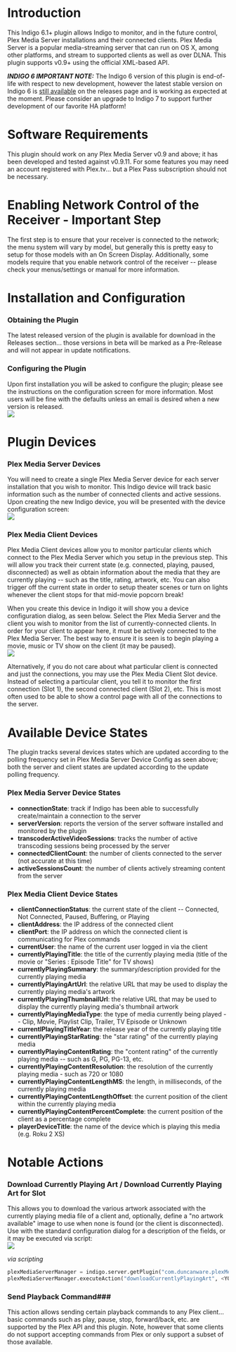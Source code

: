 # Introduction
This Indigo 6.1+ plugin allows Indigo to monitor, and in the future control, Plex Media Server installations and their connected clients. Plex Media Server is a popular media-streaming server that can run on OS X, among other platforms, and stream to supported clients as well as over DLNA. This plugin supports v0.9+ using the official XML-based API.

_**INDIGO 6 IMPORTANT NOTE:**_ The Indigo 6 version of this plugin is end-of-life with respect to new development, however the latest stable version on Indigo 6 is [still available](https://github.com/RogueProeliator/IndigoPlugins-Plex-Server-Manager-Plugin/releases/tag/v1.2.1) on the releases page and is working as expected at the moment. Please consider an upgrade to Indigo 7 to support further development of our favorite HA platform!

# Software Requirements
This plugin should work on any Plex Media Server v0.9 and above; it has been developed and tested against v0.9.11. For some features you may need an account registered with Plex.tv... but a Plex Pass subscription should not be necessary.

# Enabling Network Control of the Receiver - Important Step
The first step is to ensure that your receiver is connected to the network; the menu system will vary by model, but generally this is pretty easy to setup for those models with an On Screen Display. Additionally, some models require that you enable network control of the receiver -- please check your menus/settings or manual for more information.

# Installation and Configuration
### Obtaining the Plugin
The latest released version of the plugin is available for download in the Releases section... those versions in beta will be marked as a Pre-Release and will not appear in update notifications.

### Configuring the Plugin
Upon first installation you will be asked to configure the plugin; please see the instructions on the configuration screen for more information. Most users will be fine with the defaults unless an email is desired when a new version is released.<br />
![](<Documentation/Doc-Images/PlexMediaServerManager_PluginConfig.png>)

# Plugin Devices
### Plex Media Server Devices
You will need to create a single Plex Media Server device for each server installation that you wish to monitor. This Indigo device will track basic information such as the number of connected clients and active sessions. Upon creating the new Indigo device, you will be presented with the device configuration screen:<br />
![](<Documentation/Doc-Images/PlexMediaServerManager_ServerDeviceConfig.png>)

### Plex Media Client Devices
Plex Media Client devices allow you to monitor particular clients which connect to the Plex Media Server which you setup in the previous step. This will allow you track their current state (e.g. connected, playing, paused, disconnected) as well as obtain information about the media that they are currently playing -- such as the title, rating, artwork, etc. You can also trigger off the current state in order to setup theater scenes or turn on lights whenever the client stops for that mid-movie popcorn break!

When you create this device in Indigo it will show you a device configuration dialog, as seen below. Select the Plex Media Server and the client you wish to monitor from the list of currently-connected clients. In order for your client to appear here, it must be actively connected to the Plex Media Server. The best way to ensure it is seen is to begin playing a movie, music or TV show on the client (it may be paused).<br />
![](<Documentation/Doc-Images/PlexMediaServerManager_ClientDeviceConfig.png>)<br />

Alternatively, if you do not care about what particular client is connected and just the connections, you may use the Plex Media Client Slot device. Instead of selecting a particular client, you tell it to monitor the first connection (Slot 1), the second connected client (Slot 2), etc. This is most often used to be able to show a control page with all of the connections to the server.

# Available Device States
The plugin tracks several devices states which are updated according to the polling frequency set in Plex Media Server Device Config as seen above; both the server and client states are updated according to the update polling frequency.

### Plex Media Server Device States
- **connectionState**: track if Indigo has been able to successfully create/maintain a connection to the server
- **serverVersion**: reports the version of the server software installed and monitored by the plugin
- **transcoderActiveVideoSessions**: tracks the number of active transcoding sessions being processed by the server
- **connectedClientCount**: the number of clients connected to the server (not accurate at this time)
- **activeSessionsCount**: the number of clients actively streaming content from the server

### Plex Media Client Device States
- **clientConnectionStatus**: the current state of the client -- Connected, Not Connected, Paused, Buffering, or Playing
- **clientAddress**: the IP address of the connected client
- **clientPort**: the IP address on which the connected client is communicating for Plex commands
- **currentUser**: the name of the current user logged in via the client
- **currentlyPlayingTitle**: the title of the currently playing media (title of the movie or "Series : Episode Title" for TV shows)
- **currentlyPlayingSummary**: the summary/description provided for the currently playing media
- **currentlyPlayingArtUrl**: the relative URL that may be used to display the currently playing media's artwork
- **currentlyPlayingThumbnailUrl**: the relative URL that may be used to display the currently playing media's thumbnail artwork
- **currentlyPlayingMediaType**: the type of media currently being played -- Clip, Movie, Playlist Clip, Trailer, TV Episode or Unknown
- **currentlPlayingTitleYear**: the release year of the currently playing title
- **currentlyPlayingStarRating**: the "star rating" of the currently playing media
- **currentlyPlayingContentRating**: the "content rating" of the currently playing media -- such as G, PG, PG-13, etc.
- **currentlyPlayingContentResolution**: the resolution of the currently playing media - such as 720 or 1080
- **currentlyPlayingContentLengthMS**: the length, in milliseconds, of the currently playing media
- **currentlyPlayingContentLengthOffset**: the current position of the client within the currently playing media
- **currentlyPlayingContentPercentComplete**: the current position of the client as a percentage complete
- **playerDeviceTitle**: the name of the device which is playing this media (e.g. Roku 2 XS)

# Notable Actions
### Download Currently Playing Art / Download Currently Playing Art for Slot
This allows you to download the various artwork associated with the currently playing media file of a client and, optionally, define a "no artwork available" image to use when none is found (or the client is disconnected). Use with the standard configuration dialog for a description of the fields, or it may be executed via script:<br />
![](<Documentation/Doc-Images/PlexMediaServerManager_DownloadArtConfig.png>)

*via scripting*
```python
plexMediaServerManager = indigo.server.getPlugin("com.duncanware.plexMediaServerManager")
plexMediaServerManager.executeAction("downloadCurrentlyPlayingArt", <YOUR_DEVICE_ID>, props={"artElement":"art", "saveToFilename":"/Users/aashe/Pictures/CurrentlyPlayingArt.png", "noArtworkFilename":"/Users/aashe/Pictures/NoArtworkAvailablePlaceholder.png"})
```

### Send Playback Command###
This action allows sending certain playback commands to any Plex client... basic commands such as play, pause, stop, forward/back, etc. are supported by the Plex API and this plugin. Note, however that some clients do not support accepting commands from Plex or only support a subset of those available.
